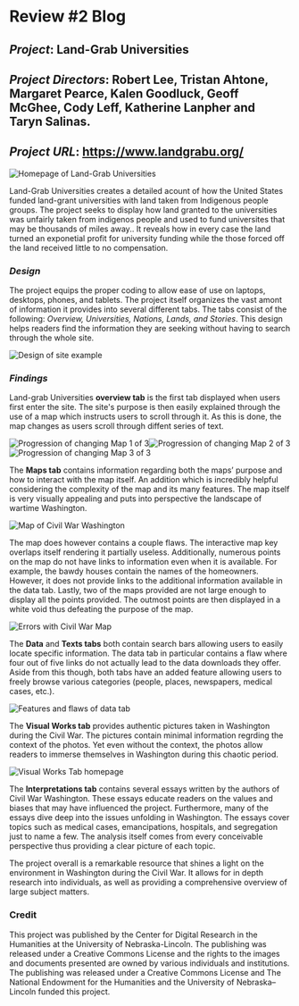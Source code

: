 # Review #2 Blog

## *Project*: Land-Grab Universities

## *Project Directors*: Robert Lee, Tristan Ahtone, Margaret Pearce, Kalen Goodluck, Geoff McGhee, Cody Leff, Katherine Lanpher and Taryn Salinas.

## *Project URL*: https://www.landgrabu.org/

![Homepage of Land-Grab Universities](https://brenanabread99.github.io/Brenanabread/images/screenshot2.png)

Land-Grab Universities creates a detailed acount of how the United States funded land-grant universities with land taken from Indigenous people groups. The project seeks to display how land granted to the universities was unfairly taken from indigenos people and used to fund universites that may be thousands of miles away.. It reveals how in every case the land turned an exponetial profit for university funding while the those forced off the land received little to no compensation.

### *Design*

The project equips the proper coding to allow ease of use on laptops, desktops, phones, and tablets. The project itself organizes the vast amont of information it provides into several different tabs. The tabs consist of the following: *Overview, Universities, Nations, Lands, and Stories*. This design helps readers find the information they are seeking without having to search through the whole site.  


![Design of site example](https://brenanabread99.github.io/Brenanabread/images/design4.png)

### *Findings*

Land-grab Universities **overview tab** is the first tab displayed when users first enter the site. The site's purpose is then easily explained through the use of a map which instructs users to scroll through it. As this is done, the map changes as users scroll through diffent series of text. 

![Progression of changing Map 1 of 3](https://brenanabread99.github.io/Brenanabread/images/usmap1.png)![Progression of changing Map 2 of 3](https://brenanabread99.github.io/Brenanabread/images/usmap2.png)![Progression of changing Map 3 of 3](https://brenanabread99.github.io/Brenanabread/images/usmap3.png)

The **Maps tab** contains information regarding both the maps’ purpose and how to interact with the map itself. An addition which is incredibly helpful considering the complexity of the map and its many features. The map itself is very visually appealing and puts into perspective the landscape of wartime Washington. 

![Map of Civil War Washington](https://brenanabread99.github.io/Brenanabread/images/Map4.png)

The map does however contains a couple flaws. The interactive map key overlaps itself rendering it partially useless. Additionally, numerous points on the map do not have links to information even when it is available. For example, the bawdy houses contain the names of the homeowners. However, it does not provide links to the additional information available in the data tab. Lastly, two of the maps provided are not large enough to display all the points provided. The outmost points are then displayed in a white void thus defeating the purpose of the map.

![Errors with Civil War Map](https://brenanabread99.github.io/Brenanabread/images/New.png)

The **Data** and **Texts tabs** both contain search bars allowing users to easily locate specific information. The data tab in particular contains a flaw where four out of five links do not actually lead to the data downloads they offer. Aside from this though, both tabs have an added feature allowing users to freely browse various categories (people, places, newspapers, medical cases, etc.). 


![Features and flaws of data tab](https://brenanabread99.github.io/Brenanabread/images/Data2.png)

The **Visual Works tab** provides authentic pictures taken in Washington during the Civil War. The pictures contain minimal information regrding the context of the photos. Yet even without the context, the photos allow readers to immerse themselves in Washington during this chaotic period. 

![Visual Works Tab homepage](https://brenanabread99.github.io/Brenanabread/images/Art2.png)

The **Interpretations tab** contains several essays written by the authors of Civil War Washington. These essays educate readers on the values and biases that may have influenced the project. Furthermore, many of the essays dive deep into the issues unfolding in Washington. The essays cover topics such as medical cases, emancipations, hospitals, and segregation just to name a few. The analysis itself comes from every conceivable perspective thus providing a clear picture of each topic.

The project overall is a remarkable resource that shines a light on the environment in Washington during the Civil War. It allows for in depth research into individuals, as well as providing a comprehensive overview of large subject matters.

### Credit
This project was published by the Center for Digital Research in the Humanities at the University of Nebraska-Lincoln. The publishing was released under a Creative Commons License and the rights to the images and documents presented are owned by various individuals and institutions. The publishing was released under a Creative Commons License and The National Endowment for the Humanities and the University of Nebraska–Lincoln funded this project.
